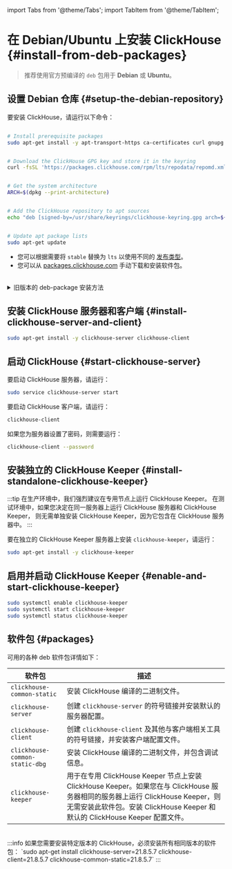 import Tabs from '@theme/Tabs';
import TabItem from '@theme/TabItem';


# 在 Debian/Ubuntu 上安装 ClickHouse {#install-from-deb-packages}

> 推荐使用官方预编译的 `deb` 包用于 **Debian** 或 **Ubuntu**。

<VerticalStepper>

## 设置 Debian 仓库 {#setup-the-debian-repository}

要安装 ClickHouse，请运行以下命令：

```bash

# Install prerequisite packages
sudo apt-get install -y apt-transport-https ca-certificates curl gnupg


# Download the ClickHouse GPG key and store it in the keyring
curl -fsSL 'https://packages.clickhouse.com/rpm/lts/repodata/repomd.xml.key' | sudo gpg --dearmor -o /usr/share/keyrings/clickhouse-keyring.gpg


# Get the system architecture
ARCH=$(dpkg --print-architecture)


# Add the ClickHouse repository to apt sources
echo "deb [signed-by=/usr/share/keyrings/clickhouse-keyring.gpg arch=${ARCH}] https://packages.clickhouse.com/deb stable main" | sudo tee /etc/apt/sources.list.d/clickhouse.list


# Update apt package lists
sudo apt-get update
```

- 您可以根据需要将 `stable` 替换为 `lts` 以使用不同的 [发布类型](/knowledgebase/production)。
- 您可以从 [packages.clickhouse.com](https://packages.clickhouse.com/deb/pool/main/c/) 手动下载和安装软件包。
<br/>
<details>
<summary>旧版本的 deb-package 安装方法</summary>

```bash

# Install prerequisite packages
sudo apt-get install apt-transport-https ca-certificates dirmngr


# Add the ClickHouse GPG key to authenticate packages
sudo apt-key adv --keyserver hkp://keyserver.ubuntu.com:80 --recv 8919F6BD2B48D754


# Add the ClickHouse repository to apt sources
echo "deb https://packages.clickhouse.com/deb stable main" | sudo tee \
    /etc/apt/sources.list.d/clickhouse.list


# Update apt package lists
sudo apt-get update


# Install ClickHouse server and client packages
sudo apt-get install -y clickhouse-server clickhouse-client


# Start the ClickHouse server service
sudo service clickhouse-server start


# Launch the ClickHouse command line client
clickhouse-client # or "clickhouse-client --password" if you set up a password.
```

</details>

## 安装 ClickHouse 服务器和客户端 {#install-clickhouse-server-and-client}

```bash
sudo apt-get install -y clickhouse-server clickhouse-client
```

## 启动 ClickHouse {#start-clickhouse-server}

要启动 ClickHouse 服务器，请运行：

```bash
sudo service clickhouse-server start
```

要启动 ClickHouse 客户端，请运行：

```bash
clickhouse-client
```

如果您为服务器设置了密码，则需要运行：

```bash
clickhouse-client --password
```

## 安装独立的 ClickHouse Keeper {#install-standalone-clickhouse-keeper}

:::tip
在生产环境中，我们强烈建议在专用节点上运行 ClickHouse Keeper。
在测试环境中，如果您决定在同一服务器上运行 ClickHouse 服务器和 ClickHouse Keeper，
则无需单独安装 ClickHouse Keeper，因为它包含在 ClickHouse 服务器中。
:::

要在独立的 ClickHouse Keeper 服务器上安装 `clickhouse-keeper`，请运行：

```bash
sudo apt-get install -y clickhouse-keeper
```

## 启用并启动 ClickHouse Keeper {#enable-and-start-clickhouse-keeper}

```bash
sudo systemctl enable clickhouse-keeper
sudo systemctl start clickhouse-keeper
sudo systemctl status clickhouse-keeper
```

</VerticalStepper>

## 软件包 {#packages}

可用的各种 deb 软件包详情如下：

| 软件包                          | 描述                                                                                                                                                                                                                                                         |
|--------------------------------|-------------------------------------------------------------------------------------------------------------------------------------------------------------------------------------------------------------------------------------------------------------|
| `clickhouse-common-static`      | 安装 ClickHouse 编译的二进制文件。                                                                                                                                                                                                                          |
| `clickhouse-server`             | 创建 `clickhouse-server` 的符号链接并安装默认的服务器配置。                                                                                                                                                                                              |
| `clickhouse-client`             | 创建 `clickhouse-client` 及其他与客户端相关工具的符号链接，并安装客户端配置文件。                                                                                                                                                                         |
| `clickhouse-common-static-dbg`  | 安装 ClickHouse 编译的二进制文件，并包含调试信息。                                                                                                                                                                                                          |
| `clickhouse-keeper`             | 用于在专用 ClickHouse Keeper 节点上安装 ClickHouse Keeper。如果您在与 ClickHouse 服务器相同的服务器上运行 ClickHouse Keeper，则无需安装此软件包。安装 ClickHouse Keeper 和默认的 ClickHouse Keeper 配置文件。                                             |

<br/>
:::info
如果您需要安装特定版本的 ClickHouse，必须安装所有相同版本的软件包：
`sudo apt-get install clickhouse-server=21.8.5.7 clickhouse-client=21.8.5.7 clickhouse-common-static=21.8.5.7`
:::
